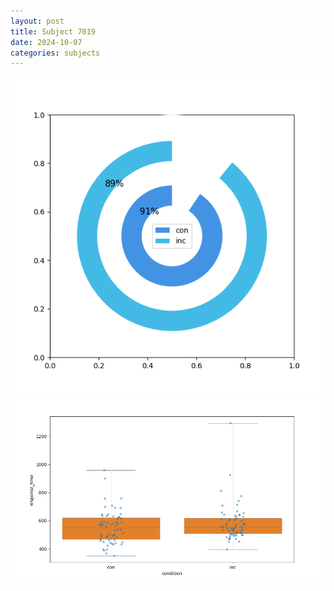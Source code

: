 ```yaml
---
layout: post
title: Subject 7019
date: 2024-10-07
categories: subjects
---
```


![](data/7019/run-4/7019_accuracy_by_condition.png)
![](data/7019/run-4/7019_rt.png)
